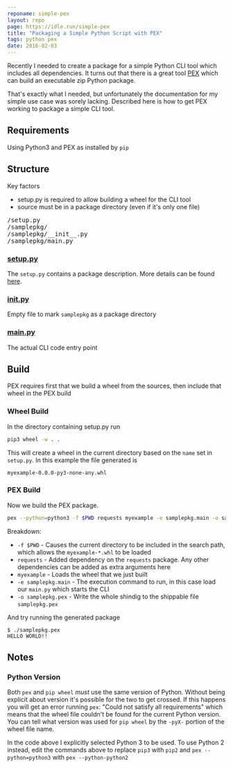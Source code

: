 ```yaml
---
reponame: simple-pex
layout: repo
page: https://idle.run/simple-pex
title: "Packaging a Simple Python Script with PEX"
tags: python pex
date: 2016-02-03
---
```


Recently I needed to create a package for a simple Python CLI tool which includes all dependencies.
It turns out that there is a great tool [PEX](https://pex.readthedocs.org/en/stable/) which can build
an executable zip Python package.

That's exactly what I needed, but unfortunately the documentation for my simple use case was sorely lacking. Described here is how to get PEX working to package a simple CLI tool.

## Requirements

Using Python3 and PEX as installed by `pip`

## Structure

Key factors
* setup.py is required to allow building a wheel for the CLI tool
* source must be in a package directory (even if it's only one file)

<pre>
/setup.py
/samplepkg/
/samplepkg/__init__.py
/samplepkg/main.py
</pre>

### [setup.py](https://github.com/idlerun/simple-pex/blob/master/setup.py)

The `setup.py` contains a package description. More details can be found [here](https://docs.python.org/3.5/distutils/setupscript.html).

### [__init__.py](https://github.com/idlerun/simple-pex/blob/master/samplepkg/__init__.py)

Empty file to mark `samplepkg` as a package directory

### [main.py](https://github.com/idlerun/simple-pex/blob/master/samplepkg/main.py)

The actual CLI code entry point

## Build

PEX requires first that we build a wheel from the sources, then include that wheel in the PEX build

### Wheel Build

In the directory containing setup.py run

``` bash
pip3 wheel -w . .
```

This will create a wheel in the current directory based on the `name` set in `setup.py`.
In this example the file generated is

`myexample-0.0.0-py3-none-any.whl`

### PEX Build

Now we build the PEX package.

``` bash
pex --python=python3 -f $PWD requests myexample -e samplepkg.main -o samplepkg.pex
```

Breakdown:

* `-f $PWD` - Causes the current directory to be included in the search path, which allows the `myexample-*.whl` to be loaded
* `requests` - Added dependency on the `requests` package. Any other dependencies can be added as extra arguments here
* `myexample` - Loads the wheel that we just built
* `-e samplepkg.main` - The execution command to run, in this case load our `main.py` which starts the CLI
* `-o samplepkg.pex` - Write the whole shindig to the shippable file `samplepkg.pex`

And try running the generated package

``` text
$ ./samplepkg.pex
HELLO WORLD!!
```

## Notes

### Python Version

Both `pex` and `pip wheel` *must* use the same version of Python. Without being explicit about version it's possible for the two to get crossed. If this happens you will get an error running `pex`: "Could not satisfy all requirements" which means that the wheel file couldn't be found for the current Python version. You can tell what version was used for `pip wheel` by the `-pyX-` portion of the wheel file name.

In the code above I explicitly selected Python 3 to be used.
To use Python 2 instead, edit the commands above to replace `pip3` with `pip2` and `pex --python=python3` with `pex --python-python2`

